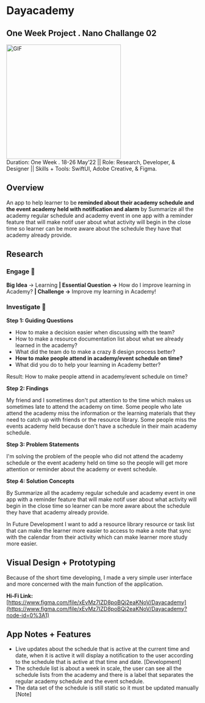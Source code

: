 # Dayacademy

## One Week Project . Nano Challange 02

  <img hight="100" width="300" alt="GIF" align="center" src="https://data.whicdn.com/images/322428198/original.gif">
  <br>
Duration: One Week . 18-26 May’22 || Role: Research, Developer, & Designer || Skills + Tools: SwiftUI, Adobe Creative, & Figma.

## Overview
An app to help learner to be **reminded about their academy schedule and the event academy held with notification and alarm** by Summarize all the academy regular schedule and academy event in one app with a reminder feature that will make notif user about what activity will begin in the close time so learner can be more aware about the schedule they have that academy already provide.

## Research

### **Engage** 🤩

**Big Idea** → Learning **| Essential Question →** How do I improve learning in Academy? **| Challenge →** Improve my learning in Academy!

### **Investigate** 🔎

**Step 1: Guiding Questions**

- How to make a decision easier when discussing with the team?
- How to make a resource documentation list about what we already learned in the academy?
- What did the team do to make a crazy 8 design process better?
- **How to make people attend in academy/event schedule on time?**
- What did you do to help your learning in Academy better?

Result: How to make people attend in academy/event schedule on time?

**Step 2: Findings**

My friend and I sometimes don't put attention to the time which makes us sometimes late to attend the academy on time. Some people who late attend the academy miss the information or the learning materials that they need to catch up with friends or the resource library. Some people miss the events academy held because don't have a schedule in their main academy schedule.

**Step 3: Problem Statements**

I'm solving the problem of the people who did not attend the academy schedule or the event academy held on time so the people will get more attention or reminder about the academy or event schedule.

**Step 4: Solution Concepts**

By Summarize all the academy regular schedule and academy event in one app with a reminder feature that will make notif user about what activity will begin in the close time so learner can be more aware about the schedule they have that academy already provide.

In Future Development I want to add a resource library resource or task list that can make the learner more easier to access to make a note that sync with the calendar from their activity which can make learner more study more easier.

## Visual Design + Prototyping

Because of the short time developing, I made a very simple user interface and more concerned with the main function of the application.

**Hi-Fi Link:** [https://www.figma.com/file/xEvMz7IZD8poBQj2eaKNoV/Dayacademy](https://www.figma.com/file/xEvMz7IZD8poBQj2eaKNoV/Dayacademy?node-id=0%3A1)

## App Notes + Features 
- Live updates about the schedule that is active at the current time and date, when it is active it will display a notification to the user according to the schedule that is active at that time and date. [Development]
- The schedule list is about a week in scale, the user can see all the schedule lists from the academy and there is a label that separates the regular academy schedule and the event schedule.
- The data set of the schedule is still static so it must be updated manually [Note]
